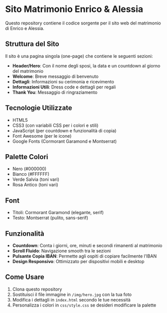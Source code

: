 # Sito Matrimonio Enrico & Alessia

Questo repository contiene il codice sorgente per il sito web del matrimonio di Enrico e Alessia.

## Struttura del Sito

Il sito è una pagina singola (one-page) che contiene le seguenti sezioni:

- **Header/Hero**: Con il nome degli sposi, la data e un countdown al giorno del matrimonio
- **Welcome**: Breve messaggio di benvenuto
- **Dettagli**: Informazioni su cerimonia e ricevimento
- **Informazioni Utili**: Dress code e dettagli per regali
- **Thank You**: Messaggio di ringraziamento

## Tecnologie Utilizzate

- HTML5
- CSS3 (con variabili CSS per i colori e stili)
- JavaScript (per countdown e funzionalità di copia)
- Font Awesome (per le icone)
- Google Fonts (Cormorant Garamond e Montserrat)

## Palette Colori

- Nero (#000000)
- Bianco (#FFFFFF)
- Verde Salvia (toni vari)
- Rosa Antico (toni vari)

## Font

- Titoli: Cormorant Garamond (elegante, serif)
- Testo: Montserrat (pulito, sans-serif)

## Funzionalità

- **Countdown**: Conta i giorni, ore, minuti e secondi rimanenti al matrimonio
- **Scroll Fluido**: Navigazione smooth tra le sezioni
- **Pulsante Copia IBAN**: Permette agli ospiti di copiare facilmente l'IBAN
- **Design Responsivo**: Ottimizzato per dispositivi mobili e desktop

## Come Usare

1. Clona questo repository
2. Sostituisci il file immagine in `/img/hero.jpg` con la tua foto
3. Modifica i dettagli in `index.html` secondo le tue necessità
4. Personalizza i colori in `css/style.css` se desideri modificare la palette 